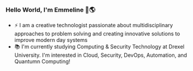 ### Hello World, I'm Emmeline 👋🌎

- ⚡ I am a creative technologist passionate about multidisciplinary approaches to problem solving and creating innovative solutions to improve modern day systems
- 📚 I'm currently studying Computing & Security Technology at Drexel University. I'm interested in Cloud, Security, DevOps, Automation, and Quantumn Computing!


